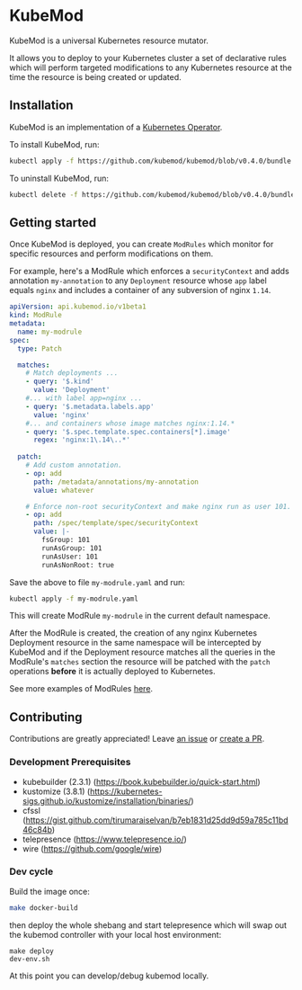 # KubeMod

KubeMod is a universal Kubernetes resource mutator.

It allows you to deploy to your Kubernetes cluster a set of declarative rules which will  perform targeted modifications
to any Kubernetes resource at the time the resource is being created or updated.

## Installation

KubeMod is an implementation of a [Kubernetes Operator](https://kubernetes.io/docs/concepts/extend-kubernetes/operator/).

To install KubeMod, run:

```bash
kubectl apply -f https://github.com/kubemod/kubemod/blob/v0.4.0/bundle.yaml
```

To uninstall KubeMod, run:

```bash
kubectl delete -f https://github.com/kubemod/kubemod/blob/v0.4.0/bundle.yaml
```

## Getting started

Once KubeMod is deployed, you can create `ModRules` which monitor for specific resources and perform modifications on them.

For example, here's a ModRule which enforces a `securityContext` and adds annotation `my-annotation` to any `Deployment`
resource whose `app` label equals `nginx` and includes a container of any subversion of nginx `1.14`.

```yaml
apiVersion: api.kubemod.io/v1beta1
kind: ModRule
metadata:
  name: my-modrule
spec:
  type: Patch

  matches:
    # Match deployments ...
    - query: '$.kind'
      value: 'Deployment'
    #... with label app=nginx ...
    - query: '$.metadata.labels.app'
      value: 'nginx'
    #... and containers whose image matches nginx:1.14.*
    - query: '$.spec.template.spec.containers[*].image'
      regex: 'nginx:1\.14\..*'
    
  patch:
    # Add custom annotation.
    - op: add
      path: /metadata/annotations/my-annotation
      value: whatever

    # Enforce non-root securityContext and make nginx run as user 101.
    - op: add
      path: /spec/template/spec/securityContext
      value: |-
        fsGroup: 101
        runAsGroup: 101
        runAsUser: 101
        runAsNonRoot: true
```
 
 Save the above to file `my-modrule.yaml` and run:
 ```bash
 kubectl apply -f my-modrule.yaml
```

This will create ModRule `my-modrule` in the current default namespace.
 
After the ModRule is created, the creation of any nginx Kubernetes Deployment resource in the same namespace will be intercepted by KubeMod and if
the Deployment resource matches all the queries in the ModRule's `matches` section the resource will be patched with the `patch` operations **before**
it is actually deployed to Kubernetes.

See more examples of ModRules [here](https://github.com/kubemod/kubemod/tree/master/core/testdata/modrules).

## Contributing

Contributions are greatly appreciated! Leave [an issue](https://github.com/kubemod/kubemod/issues)
or [create a PR](https://github.com/kubemod/kubemod/compare).

### Development Prerequisites

* kubebuilder (2.3.1) (https://book.kubebuilder.io/quick-start.html)
* kustomize (3.8.1) (https://kubernetes-sigs.github.io/kustomize/installation/binaries/)
* cfssl (https://gist.github.com/tirumaraiselvan/b7eb1831d25dd9d59a785c11bd46c84b)
* telepresence (https://www.telepresence.io/)
* wire (https://github.com/google/wire)

### Dev cycle

Build the image once:
```bash
make docker-build
```
then deploy the whole shebang and start telepresence which will swap out the kubemod controller with your local host environment:
```
make deploy
dev-env.sh
```
At this point you can develop/debug kubemod locally.
